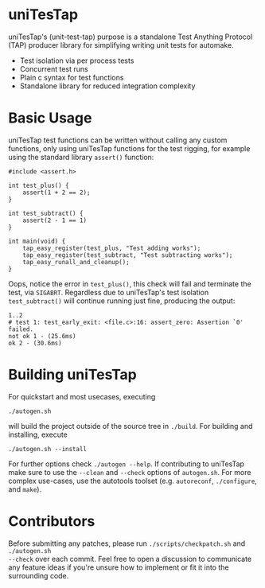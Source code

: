 # uniTesTap

uniTesTap's (unit-test-tap) purpose is a standalone Test Anything Protocol (TAP) producer library for simplifying writing unit tests for automake.

* Test isolation via per process tests
* Concurrent test runs
* Plain c syntax for test functions
* Standalone library for reduced integration complexity

# Basic Usage

uniTesTap test functions can be written without calling any custom functions, only using uniTesTap functions for the test rigging, for example using the standard library <code>assert()</code> function:

    #include <assert.h>

    int test_plus() {
        assert(1 + 2 == 2);
    }

    int test_subtract() {
        assert(2 - 1 == 1)
    }

    int main(void) {
        tap_easy_register(test_plus, "Test adding works");
        tap_easy_register(test_subtract, "Test subtracting works");
        tap_easy_runall_and_cleanup();
    }

Oops, notice the error in <code>test_plus()</code>, this check will fail and terminate the test, via <code>SIGABRT</code>. Regardless due to uniTesTap's test isolation <code>test_subtract()</code> will continue running just fine, producing the output:

    1..2
    # test 1: test_early_exit: <file.c>:16: assert_zero: Assertion `0' failed.
    not ok 1 - (25.6ms)
    ok 2 - (30.6ms)

# Building uniTesTap

For quickstart and most usecases, executing

    ./autogen.sh

will build the project outside of the source tree in <code>./build</code>. For building and installing, execute

    ./autogen.sh --install

For further options check <code>./autogen --help</code>. If contributing to uniTesTap make sure to use the <code>--clean</code> and <code>--check</code> options of <code>autogen.sh</code>. For more complex use-cases, use the autotools toolset (e.g. <code>autoreconf</code>, <code>./configure</code>, and <code>make</code>).

# Contributors

Before submitting any patches, please run <code>./scripts/checkpatch.sh</code> and <code>./autogen.sh --check</code> over each commit. Feel free to open a discussion to communicate any feature ideas if you're unsure how to implement or fit it into the surrounding code.
